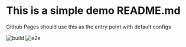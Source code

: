 # This is a simple demo README.md

Github Pages should use this as the entry point with default configs

![build](https://github.com/t-mu/simple-todo/actions/workflows/build.yml/badge.svg)
![e2e](https://github.com/t-mu/simple-todo/actions/workflows/e2e.yml/badge.svg)